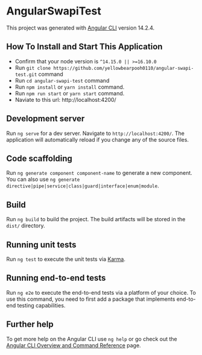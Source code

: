 # AngularSwapiTest

This project was generated with [Angular CLI](https://github.com/angular/angular-cli) version 14.2.4.

## How To Install and Start This Application

- Confirm that your node version is `^14.15.0 || >=16.10.0`
- Run `git clone https://github.com/yellowbearpooh0110/angular-swapi-test.git` command
- Run `cd angular-swapi-test` command
- Run `npm install` or `yarn install` command.
- Run `npm run start` or `yarn start` command.
- Naviate to this url: http://localhost:4200/

## Development server

Run `ng serve` for a dev server. Navigate to `http://localhost:4200/`. The application will automatically reload if you change any of the source files.

## Code scaffolding

Run `ng generate component component-name` to generate a new component. You can also use `ng generate directive|pipe|service|class|guard|interface|enum|module`.

## Build

Run `ng build` to build the project. The build artifacts will be stored in the `dist/` directory.

## Running unit tests

Run `ng test` to execute the unit tests via [Karma](https://karma-runner.github.io).

## Running end-to-end tests

Run `ng e2e` to execute the end-to-end tests via a platform of your choice. To use this command, you need to first add a package that implements end-to-end testing capabilities.

## Further help

To get more help on the Angular CLI use `ng help` or go check out the [Angular CLI Overview and Command Reference](https://angular.io/cli) page.

